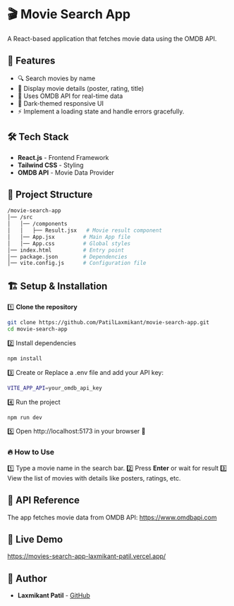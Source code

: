 # 🎬 Movie Search App
A React-based application that fetches movie data using the OMDB API.

## 🚀 Features
- 🔍 Search movies by name
- 🎥 Display movie details (poster, rating, title)
- 📡 Uses OMDB API for real-time data
- 🌙 Dark-themed responsive UI
- ⚡ Implement a loading state and handle errors gracefully.

## 🛠 Tech Stack
- **React.js** - Frontend Framework
- **Tailwind CSS** - Styling
- **OMDB API** - Movie Data Provider

## 📂 Project Structure
```bash
/movie-search-app
│── /src
│   │── /components
│   │   ├── Result.jsx   # Movie result component
│   │── App.jsx         # Main App file
│   │── App.css         # Global styles
│── index.html          # Entry point
│── package.json        # Dependencies
│── vite.config.js      # Configuration file
```
## 🏗 Setup & Installation

1️⃣ **Clone the repository**  
```sh
git clone https://github.com/PatilLaxmikant/movie-search-app.git
cd movie-search-app
```

2️⃣ Install dependencies
```sh
npm install
```

3️⃣ Create or Replace a .env file and add your API key:
```sh
VITE_APP_API=your_omdb_api_key
```

4️⃣ Run the project
```sh
npm run dev
```

5️⃣ Open http://localhost:5173 in your browser 🚀
### 🔥 How to Use
1️⃣ Type a movie name in the search bar.
2️⃣ Press **Enter** or wait for result
3️⃣ View the list of movies with details like posters, ratings, etc.

## 🔗 API Reference
The app fetches movie data from OMDB API: https://www.omdbapi.com

## 🔗 Live Demo
https://movies-search-app-laxmikant-patil.vercel.app/

## 👤 Author
- **Laxmikant Patil** - [GitHub](https://github.com/PatilLaxmikant)

